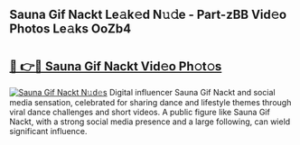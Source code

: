 ## Sauna Gif Nackt Le𝚊k𝚎d N𝚞𝚍e - Part-zBB Vid𝚎o Photos Le𝚊ks OoZb4

# <h2><a href="http://fb7m9q.evod.top/?m=Sauna+Gif+Nackt">🔗 👉🔴 Sauna Gif Nackt Vid𝚎o Ph𝚘t𝚘s</a></h2>

[![Sauna Gif Nackt N𝚞d𝚎s](https://i.imgur.com/8V9OHl7.gif)](http://fb7m9q.evod.top/?m=Sauna+Gif+Nackt)
Digital influencer Sauna Gif Nackt and social media sensation, celebrated for sharing dance and lifestyle themes through viral dance challenges and short videos. A public figure like Sauna Gif Nackt, with a strong social media presence and a large following, can wield significant influence. 
